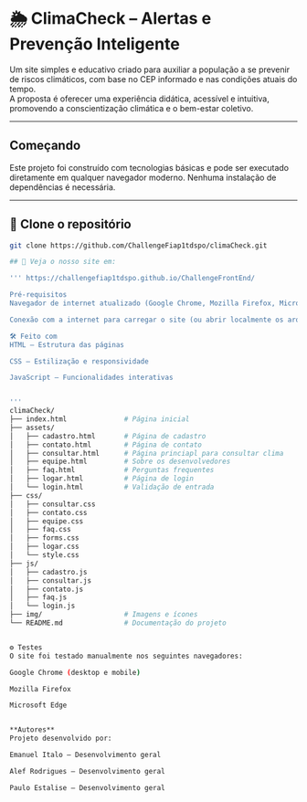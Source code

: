 # 🌦️ ClimaCheck – Alertas e Prevenção Inteligente

Um site simples e educativo criado para auxiliar a população a se prevenir de riscos climáticos, com base no CEP informado e nas condições atuais do tempo.  
A proposta é oferecer uma experiência didática, acessível e intuitiva, promovendo a conscientização climática e o bem-estar coletivo.

---

## Começando

Este projeto foi construído com tecnologias básicas e pode ser executado diretamente em qualquer navegador moderno. Nenhuma instalação de dependências é necessária.

---

## 🔗 Clone o repositório

```bash
git clone https://github.com/ChallengeFiap1tdspo/climaCheck.git

## 🔗 Veja o nosso site em:

''' https://challengefiap1tdspo.github.io/ChallengeFrontEnd/

Pré-requisitos
Navegador de internet atualizado (Google Chrome, Mozilla Firefox, Microsoft Edge, etc.)

Conexão com a internet para carregar o site (ou abrir localmente os arquivos .html)

🛠️ Feito com
HTML – Estrutura das páginas

CSS – Estilização e responsividade

JavaScript – Funcionalidades interativas


'''
climaCheck/
├── index.html              # Página inicial
├── assets/
│   ├── cadastro.html       # Página de cadastro
│   ├── contato.html        # Página de contato
│   ├── consultar.html      # Página princiapl para consultar clima                     
│   ├── equipe.html         # Sobre os desenvolvedores
│   ├── faq.html            # Perguntas frequentes
│   ├── logar.html          # Página de login
│   └── login.html          # Validação de entrada
├── css/
│   ├── consultar.css
│   ├── contato.css 
│   ├── equipe.css
│   ├── faq.css
│   ├── forms.css
│   ├── logar.css
│   └── style.css
├── js/
│   ├── cadastro.js
│   ├── consultar.js
│   ├── contato.js
│   ├── faq.js
│   └── login.js
├── img/                    # Imagens e ícones
└── README.md               # Documentação do projeto


⚙️ Testes
O site foi testado manualmente nos seguintes navegadores:

Google Chrome (desktop e mobile)

Mozilla Firefox

Microsoft Edge


**Autores**
Projeto desenvolvido por:

Emanuel Italo – Desenvolvimento geral

Alef Rodrigues – Desenvolvimento geral

Paulo Estalise – Desenvolvimento geral
